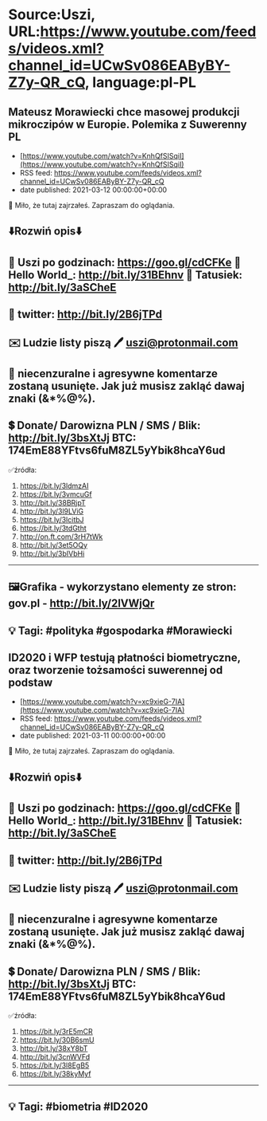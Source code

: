 # Source:Uszi, URL:https://www.youtube.com/feeds/videos.xml?channel_id=UCwSv086EAByBY-Z7y-QR_cQ, language:pl-PL

## Mateusz Morawiecki chce masowej produkcji mikroczipów w Europie. Polemika z Suwerenny PL
 - [https://www.youtube.com/watch?v=KnhQfSISqiI](https://www.youtube.com/watch?v=KnhQfSISqiI)
 - RSS feed: https://www.youtube.com/feeds/videos.xml?channel_id=UCwSv086EAByBY-Z7y-QR_cQ
 - date published: 2021-03-12 00:00:00+00:00

🤪 Miło, że tutaj zajrzałeś.  Zapraszam do oglądania.

⬇️Rozwiń opis⬇️
------------------------------------------------------------
👀 Uszi po godzinach: https://goo.gl/cdCFKe
👀 Hello World_: http://bit.ly/31BEhnv
👀 Tatusiek: http://bit.ly/3aSCheE
------------------------------------------------------------
👀 twitter: http://bit.ly/2B6jTPd
------------------------------------------------------------
✉️ Ludzie listy piszą 
🖊️ uszi@protonmail.com
------------------------------------------------------------
👺 niecenzuralne i agresywne komentarze zostaną usunięte.  Jak już musisz zakląć dawaj znaki (&*%@%).
------------------------------------------------------------
💲 Donate/ Darowizna
PLN / SMS / Blik: http://bit.ly/3bsXtJj
BTC: 174EmE88YFtvs6fuM8ZL5yYbik8hcaY6ud
-------------------------------------------------------------
✅źródła:
1. https://bit.ly/3ldmzAI
2. https://bit.ly/3vmcuGf
3. http://bit.ly/38BRjpT
4. http://bit.ly/3l9LViG
5. https://bit.ly/3lcitbJ
6. https://bit.ly/3tdGtht
7. http://on.ft.com/3rH7tWk
8. http://bit.ly/3et5OQy
9. http://bit.ly/3bIVbHi
---------------------------------------------------------------
🖼Grafika - wykorzystano elementy ze stron: 
gov.pl - http://bit.ly/2lVWjQr
---------------------------------------------------------------
💡 Tagi: #polityka #gospodarka #Morawiecki
--------------------------------------------------------------

## ID2020 i WFP testują płatności biometryczne, oraz tworzenie tożsamości suwerennej od podstaw
 - [https://www.youtube.com/watch?v=xc9xieG-7IA](https://www.youtube.com/watch?v=xc9xieG-7IA)
 - RSS feed: https://www.youtube.com/feeds/videos.xml?channel_id=UCwSv086EAByBY-Z7y-QR_cQ
 - date published: 2021-03-11 00:00:00+00:00

🤪 Miło, że tutaj zajrzałeś.  Zapraszam do oglądania.

⬇️Rozwiń opis⬇️
------------------------------------------------------------
👀 Uszi po godzinach: https://goo.gl/cdCFKe
👀 Hello World_: http://bit.ly/31BEhnv
👀 Tatusiek: http://bit.ly/3aSCheE
------------------------------------------------------------
👀 twitter: http://bit.ly/2B6jTPd
------------------------------------------------------------
✉️ Ludzie listy piszą 
🖊️ uszi@protonmail.com
------------------------------------------------------------
👺 niecenzuralne i agresywne komentarze zostaną usunięte.  Jak już musisz zakląć dawaj znaki (&*%@%).
------------------------------------------------------------
💲 Donate/ Darowizna
PLN / SMS / Blik: http://bit.ly/3bsXtJj
BTC: 174EmE88YFtvs6fuM8ZL5yYbik8hcaY6ud
-------------------------------------------------------------
✅źródła:
1. https://bit.ly/3rE5mCR
2. https://bit.ly/30B6smU
3. http://bit.ly/38xY8bT
4. http://bit.ly/3cnWVFd
5. https://bit.ly/3l8EgB5
6. https://bit.ly/38kyMyf
-------------------------------------------------------------
💡 Tagi: #biometria #ID2020
--------------------------------------------------------------

